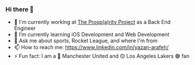 ### Hi there 👋

- 🔭 I'm currently working at [The Prosp(a)rity Project](https://www.theprosparityproject.org/) as a Back End Engineer
- 🌱 I’m currently learning iOS Development and Web Development
- 💬 Ask me about sports, Rocket League, and where I'm from
- 📫 How to reach me: https://www.linkedin.com/in/yazan-arafeh/
- ⚡️ Fun fact: I am a 🔴 Manchester United and 🟡 Los Angeles Lakers 🟣 fan
